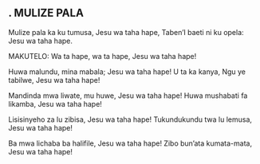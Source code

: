 ## . MULIZE PALA

Mulize pala ka ku tumusa, Jesu wa taha hape,
Taben’I baeti ni ku opela: Jesu wa taha hape.

MAKUTELO:
Wa ta hape, wa ta hape, Jesu wa taha hape!


Huwa malundu, mina mabala; Jesu wa taha hape!
U ta ka kanya, Ngu ye tabilwe, Jesu wa taha hape!


Mandinda mwa liwate, mu huwe, Jesu wa taha hape!
Huwa mushabati fa likamba, Jesu wa taha hape!


Lisisinyeho za lu zibisa, Jesu wa taha hape!
Tukundukundu twa lu lemusa, Jesu wa taha hape!


Ba mwa lichaba ba halifile, Jesu wa taha hape!
Zibo bun’ata kumata-mata, Jesu wa taha hape!

